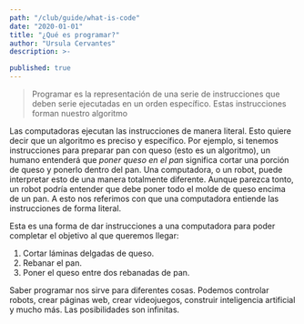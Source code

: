 ```yaml
---
path: "/club/guide/what-is-code"
date: "2020-01-01"
title: "¿Qué es programar?"
author: "Ursula Cervantes"
description: >-

published: true
---
```


> Programar es la representación de una serie de instrucciones que deben serie
ejecutadas en un orden específico. Estas instrucciones forman nuestro algoritmo

Las computadoras ejecutan las instrucciones de manera literal. Esto quiere decir
que un algoritmo es preciso y específico. Por ejemplo, si tenemos instrucciones
para preparar pan con queso (esto es un algoritmo), un humano entenderá que
 _poner queso en el pan_ significa cortar una porción de queso y ponerlo dentro del pan.
 Una computadora, o un robot, puede interpretar esto de una manera totalmente
 diferente. Aunque parezca tonto, un robot podría entender que debe poner todo el
 molde de queso encima de un pan. A esto nos referimos con que una computadora
 entiende las instrucciones de forma literal.

 Esta es una forma de dar instrucciones a una computadora para poder completar
 el objetivo al que queremos llegar:

 1. Cortar láminas delgadas de queso.
 2. Rebanar el pan.
 3. Poner el queso entre dos rebanadas de pan.

 Saber programar nos sirve para diferentes cosas. Podemos controlar robots, crear
 páginas web, crear videojuegos, construir inteligencia artificial y mucho más.
 Las posibilidades son infinitas.
